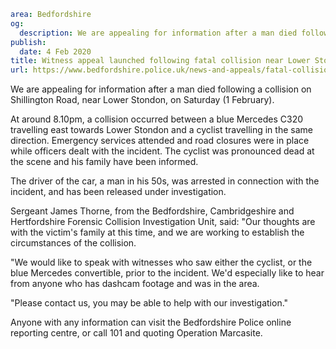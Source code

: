 ```yaml
area: Bedfordshire
og:
  description: We are appealing for information after a man died following a collision on Shillington Road, near Lower Stondon, on Saturday (1 February).
publish:
  date: 4 Feb 2020
title: Witness appeal launched following fatal collision near Lower Stondon
url: https://www.bedfordshire.police.uk/news-and-appeals/fatal-collision-lower-stondon-jan20
```

We are appealing for information after a man died following a collision on Shillington Road, near Lower Stondon, on Saturday (1 February).

At around 8.10pm, a collision occurred between a blue Mercedes C320 travelling east towards Lower Stondon and a cyclist travelling in the same direction. Emergency services attended and road closures were in place while officers dealt with the incident. The cyclist was pronounced dead at the scene and his family have been informed.

The driver of the car, a man in his 50s, was arrested in connection with the incident, and has been released under investigation.

Sergeant James Thorne, from the Bedfordshire, Cambridgeshire and Hertfordshire Forensic Collision Investigation Unit, said: "Our thoughts are with the victim's family at this time, and we are working to establish the circumstances of the collision.

"We would like to speak with witnesses who saw either the cyclist, or the blue Mercedes convertible, prior to the incident. We'd especially like to hear from anyone who has dashcam footage and was in the area.

"Please contact us, you may be able to help with our investigation."

Anyone with any information can visit the Bedfordshire Police online reporting centre, or call 101 and quoting Operation Marcasite.
